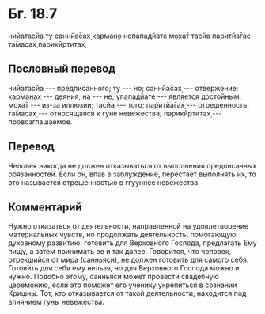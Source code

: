 # Бг. 18.7

нийатасйа ту саннйа̄сах̣ карман̣о нопападйате моха̄т тасйа паритйа̄гас
та̄масах̣ парикӣртитах̣

## Пословный перевод

нийатасйа --- предписанного; ту --- но; саннйа̄сах̣ --- отвержение;
карман̣ах̣ --- деяния; на --- не; упападйате --- является достойным; моха̄т
--- из-за иллюзии; тасйа --- того; паритйа̄гах̣ --- отрешенность; та̄масах̣
--- относящаяся к гуне невежества; парикӣртитах̣ --- провозглашаемое.

## Перевод

Человек никогда не должен отказываться от выполнения предписанных
обязанностей. Если он, впав в заблуждение, перестает выполнять их, то
это называется отрешенностью в ггууннее невежества.

## Комментарий

Нужно отказаться от деятельности, направленной на удовлетворение
материальных чувств, но продолжать деятельность, помогающую духовному
развитию: готовить для Верховного Господа, предлагать Ему пищу, а затем
принимать ее и так далее. Говорится, что человек, отрекшийся от мира
(санньяси), не должен готовить для самого себя. Готовить для себя ему
нельзя, но для Верховного Господа можно и нужно. Подобно этому, санньяси
может провести свадебную церемонию, если это поможет его ученику
укрепиться в сознании Кришны. Тот, кто отказывается от такой
деятельности, находится под влиянием гуны невежества.
